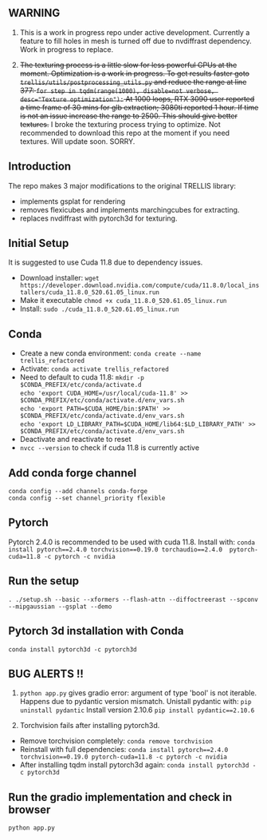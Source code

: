 ## WARNING
1. This is a work in progress repo under active development. Currently a feature to fill holes in mesh is turned off due to nvdiffrast dependency. Work in progress to replace. 

2. ~~The texturing process is a little slow for less powerful GPUs at the moment. Optimization is a work in progress. To get results faster goto ```trellis/utils/postprocessing_utils.py``` and reduce the range at line 377:
```for step in tqdm(range(1000), disable=not verbose, desc="Texture optimization"):```
At 1000 loops, RTX 3090 user reported a time frame of 30 mins for glb extraction; 3080ti reported 1 hour. If time is not an issue increase the range to 2500. This should give better textures.~~
I broke the texturing process trying to optimize. Not recommended to download this repo at the moment if you need textures. Will update soon. SORRY. 

## Introduction
The repo makes 3 major modifications to the original TRELLIS library:
- implements gsplat for rendering
- removes flexicubes and implements marchingcubes for extracting.
- replaces nvdiffrast with pytorch3d for texturing.

## Initial Setup
It is suggested to use Cuda 11.8 due to dependency issues. 
- Download installer:
```wget https://developer.download.nvidia.com/compute/cuda/11.8.0/local_installers/cuda_11.8.0_520.61.05_linux.run```
- Make it executable
```chmod +x cuda_11.8.0_520.61.05_linux.run```
- Install:
```sudo ./cuda_11.8.0_520.61.05_linux.run```

## Conda
- Create a new conda environment:
```conda create --name trellis_refactored```
- Activate:
```conda activate trellis_refactored```
- Need to default to cuda 11.8:
```mkdir -p $CONDA_PREFIX/etc/conda/activate.d```\
```echo 'export CUDA_HOME=/usr/local/cuda-11.8' >> $CONDA_PREFIX/etc/conda/activate.d/env_vars.sh```\
```echo 'export PATH=$CUDA_HOME/bin:$PATH' >> $CONDA_PREFIX/etc/conda/activate.d/env_vars.sh```\
```echo 'export LD_LIBRARY_PATH=$CUDA_HOME/lib64:$LD_LIBRARY_PATH' >> $CONDA_PREFIX/etc/conda/activate.d/env_vars.sh```
- Deactivate and reactivate to reset
- ```nvcc --version``` to check if cuda 11.8 is currently active

## Add conda forge channel
```conda config --add channels conda-forge```\
```conda config --set channel_priority flexible```

## Pytorch 
Pytorch 2.4.0 is recommended to be used with cuda 11.8. Install with:
```conda install pytorch==2.4.0 torchvision==0.19.0 torchaudio==2.4.0  pytorch-cuda=11.8 -c pytorch -c nvidia```

## Run the setup
```. ./setup.sh --basic --xformers --flash-attn --diffoctreerast --spconv --mipgaussian --gsplat --demo```

## Pytorch 3d installation with Conda
```conda install pytorch3d -c pytorch3d```

## BUG ALERTS !!
1. ```python app.py``` gives gradio error: argument of type 'bool' is not iterable.
Happens due to pydantic version mismatch.
Unistall pydantic with:
```pip uninstall pydantic```
Install version 2.10.6
```pip install pydantic==2.10.6```

2. Torchvision fails after installing pytorch3d.
- Remove torchvision completely:
```conda remove torchvision```
- Reinstall with full dependencies:
```conda install pytorch==2.4.0 torchvision==0.19.0 pytorch-cuda=11.8 -c pytorch -c nvidia```
- After installing tqdm install pytorch3d again:
```conda install pytorch3d -c pytorch3d```

## Run the gradio implementation and check in browser
```python app.py```